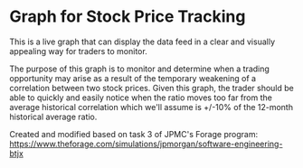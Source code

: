 # Graph for Stock Price Tracking 

This is a live graph that can display the data feed in a clear and visually appealing way for traders to monitor.

The purpose of this graph is to monitor and determine when a trading opportunity may arise as a result of the temporary weakening of a correlation between two stock prices. Given this graph, the trader should be able to quickly and easily notice when the ratio moves too far from the average historical correlation which we'll assume is +/-10% of the 12-month historical average ratio.


Created and modified based on task 3 of JPMC's Forage program: https://www.theforage.com/simulations/jpmorgan/software-engineering-btjx 
